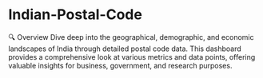 # Indian-Postal-Code
🔍 Overview Dive deep into the geographical, demographic, and economic landscapes of India through detailed postal code data. This dashboard provides a comprehensive look at various metrics and data points, offering valuable insights for business, government, and research purposes.

